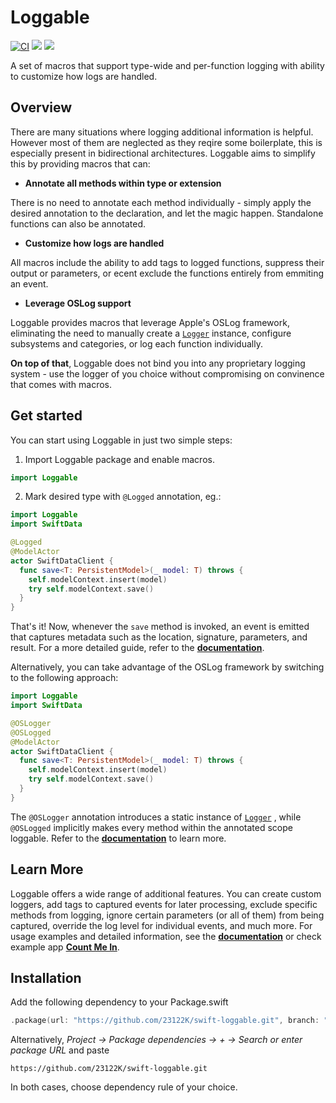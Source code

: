 # Loggable
[![CI](https://github.com/23122K/swift-loggable/actions/workflows/ci.yaml/badge.svg?branch=main)](https://github.com/23122K/swift-loggable/actions/workflows/ci.yaml)
[![](https://img.shields.io/endpoint?url=https%3A%2F%2Fswiftpackageindex.com%2Fapi%2Fpackages%2F23122K%2Fswift-loggable%2Fbadge%3Ftype%3Dswift-versions)](https://swiftpackageindex.com/23122K/swift-loggable)
[![](https://img.shields.io/endpoint?url=https%3A%2F%2Fswiftpackageindex.com%2Fapi%2Fpackages%2F23122K%2Fswift-loggable%2Fbadge%3Ftype%3Dplatforms)](https://swiftpackageindex.com/23122K/swift-loggable)

A set of macros that support type-wide and per-function logging with ability to customize how logs are handled.

## Overview
There are many situations where logging additional information is helpful. However most of them are neglected as they reqire some boilerplate, this is especially present in bidirectional architectures. Loggable aims to simplify this  by providing macros that can:

* **Annotate all methods within type or extension**

There is no need to annotate each method individually - simply apply the desired annotation to the declaration, and let the magic happen. Standalone functions can also be annotated.

* **Customize how logs are handled**

All macros include the ability to add tags to logged functions, suppress their output or parameters, or ecent exclude the functions entirely from emmiting an event.

* **Leverage OSLog support**

Loggable provides macros that leverage Apple's OSLog framework, eliminating the need to manually create a [`Logger`](https://developer.apple.com/documentation/os/logger) instance, configure subsystems and categories, or log each function individually.


**On top of that**, Loggable does not bind you into any proprietary logging system - use the logger of you choice without compromising on convinence that comes with macros.

## Get started

You can start using Loggable in just two simple steps:

1. Import Loggable package and enable macros.
```swift
import Loggable
```

2. Mark desired type with `@Logged` annotation, eg.:
```swift
import Loggable
import SwiftData

@Logged
@ModelActor
actor SwiftDataClient {
  func save<T: PersistentModel>(_ model: T) throws {
    self.modelContext.insert(model)
    try self.modelContext.save()
  }
}
```

That's it! Now, whenever the `save` method is invoked, an event is emitted that captures metadata such as the location, signature, parameters, and result. For a more detailed guide, refer to the **[documentation]()**.

Alternatively, you can take advantage of the OSLog framework by switching to the following approach:

```swift
import Loggable
import SwiftData

@OSLogger
@OSLogged
@ModelActor
actor SwiftDataClient {
  func save<T: PersistentModel>(_ model: T) throws {
    self.modelContext.insert(model)
    try self.modelContext.save()
  }
}
```
The `@OSLogger` annotation introduces a static instance of [`Logger`](https://developer.apple.com/documentation/os/logger) , while `@OSLogged` implicitly makes every method within the annotated scope loggable. Refer to the **[documentation]()** to learn more.

## Learn More
Loggable offers a wide range of additional features. You can create custom loggers, add tags to captured events for later processing, exclude specific methods from logging, ignore certain parameters (or all of them) from being captured, override the log level for individual events, and much more. For usage examples and detailed information, see the **[documentation]()** or check example app [**Count Me In**]().

## Installation
Add the following dependency to your Package.swift
```swift
.package(url: "https://github.com/23122K/swift-loggable.git", branch: "main"),
```
Alternatively, *Project → Package dependencies → + → Search or enter package URL* and paste 
```
https://github.com/23122K/swift-loggable.git
```
In both cases, choose dependency rule of your choice.
